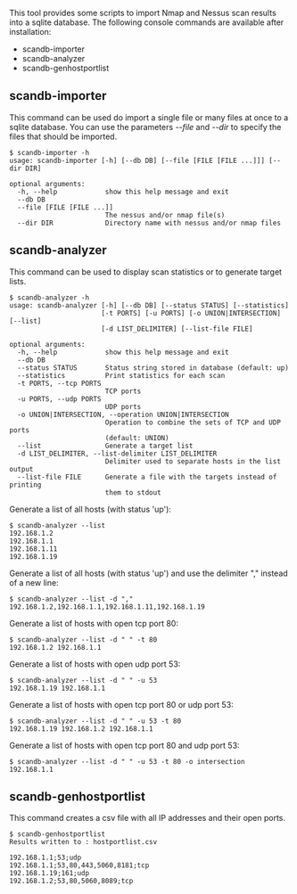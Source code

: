 This tool provides some scripts to import Nmap and Nessus scan results into a sqlite database.
The following console commands are available after installation:
- scandb-importer
- scandb-analyzer
- scandb-genhostportlist


## scandb-importer
This command can be used do import a single file or many files at once to a sqlite database.
You can use the parameters *--file* and *--dir* to specify the files that should be imported.

```
$ scandb-importer -h
usage: scandb-importer [-h] [--db DB] [--file [FILE [FILE ...]]] [--dir DIR]

optional arguments:
  -h, --help            show this help message and exit
  --db DB
  --file [FILE [FILE ...]]
                        The nessus and/or nmap file(s)
  --dir DIR             Directory name with nessus and/or nmap files

```


## scandb-analyzer
This command can be used to display scan statistics or to generate target lists.

```
$ scandb-analyzer -h
usage: scandb-analyzer [-h] [--db DB] [--status STATUS] [--statistics]
                       [-t PORTS] [-u PORTS] [-o UNION|INTERSECTION] [--list]
                       [-d LIST_DELIMITER] [--list-file FILE]

optional arguments:
  -h, --help            show this help message and exit
  --db DB
  --status STATUS       Status string stored in database (default: up)
  --statistics          Print statistics for each scan
  -t PORTS, --tcp PORTS
                        TCP ports
  -u PORTS, --udp PORTS
                        UDP ports
  -o UNION|INTERSECTION, --operation UNION|INTERSECTION
                        Operation to combine the sets of TCP and UDP ports
                        (default: UNION)
  --list                Generate a target list
  -d LIST_DELIMITER, --list-delimiter LIST_DELIMITER
                        Delimiter used to separate hosts in the list output
  --list-file FILE      Generate a file with the targets instead of printing
                        them to stdout
```

Generate a list of all hosts (with status 'up'):
```
$ scandb-analyzer --list
192.168.1.2
192.168.1.1
192.168.1.11
192.168.1.19
```

Generate a list of all hosts (with status 'up') and use the delimiter "," instead of a new line:
```
$ scandb-analyzer --list -d ","
192.168.1.2,192.168.1.1,192.168.1.11,192.168.1.19
```

Generate a list of hosts with open tcp port 80:
```
$ scandb-analyzer --list -d " " -t 80
192.168.1.2 192.168.1.1
```

Generate a list of hosts with open udp port 53:
```
$ scandb-analyzer --list -d " " -u 53
192.168.1.19 192.168.1.1
```


Generate a list of hosts with open tcp port 80 or udp port 53:
```
$ scandb-analyzer --list -d " " -u 53 -t 80
192.168.1.19 192.168.1.2 192.168.1.1
```

Generate a list of hosts with open tcp port 80 and udp port 53:
```
$ scandb-analyzer --list -d " " -u 53 -t 80 -o intersection
192.168.1.1
```




## scandb-genhostportlist
This command creates a csv file with all IP addresses and their open ports.
```
$ scandb-genhostportlist
Results written to : hostportlist.csv
```

```
192.168.1.1;53;udp
192.168.1.1;53,80,443,5060,8181;tcp
192.168.1.19;161;udp
192.168.1.2;53,80,5060,8089;tcp
```
